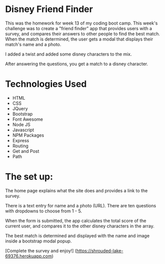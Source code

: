# Disney Friend Finder

This was the homework for week 13 of my coding boot camp. This week's challenge was to create a "friend finder" app that provides users with a survey, and compares their answers to other people to find the best match. When the match is determined, the user gets a modal that displays their match's name and a photo.

I added a twist and added some disney characters to the mix.

After answering the questions, you get a match to a disney character.

# Technologies Used
* HTML
* CSS
* JQuery
* Bootstrap
* Font Awesome
* Node JS
* Javascript
* NPM Packages
* Express
* Routing
* Get and Post
* Path

# The set up:

The home page explains what the site does and provides a link to the survey.
 
There is a text entry for name and a photo (URL).
There are ten questions with dropdowns to choose from 1 - 5.

When the form is submitted, the app calculates the total score of the current user, and compares it to the other disney characters in the array.

The best match is determined and displayed with the name and image inside a bootstrap modal popup.

[Complete the survey and enjoy!] (https://shrouded-lake-69376.herokuapp.com)